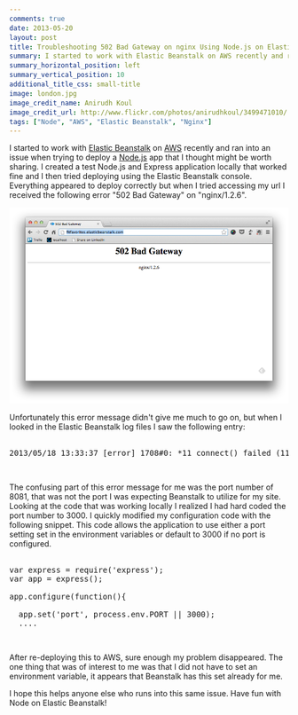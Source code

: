 ```yaml
---
comments: true
date: 2013-05-20
layout: post
title: Troubleshooting 502 Bad Gateway on nginx Using Node.js on Elastic Beanstalk
summary: I started to work with Elastic Beanstalk on AWS recently and ran into an issue when trying to deploy a Node.js app that I thought might be worth sharing.  I created a test Node.js and Express application locally that worked fine and I then tried deploying using the Elastic Beanstalk console.  Everything appeared to deploy correctly but when I tried accessing my url I received the following error '502 Bad Gateway on nginx/1.2.6'...
summary_horizontal_position: left
summary_vertical_position: 10
additional_title_css: small-title
image: london.jpg
image_credit_name: Anirudh Koul
image_credit_url: http://www.flickr.com/photos/anirudhkoul/3499471010/
tags: ["Node", "AWS", "Elastic Beanstalk", "Nginx"]
---
```


I started to work with [Elastic Beanstalk](http://aws.amazon.com/elasticbeanstalk/) on [AWS](http://aws.amazon.com) recently and ran into an issue when trying to deploy a [Node.js](http://www.nodejs.org) app that I thought might be worth sharing.  I created a test Node.js and Express application locally that worked fine and I then tried deploying using the Elastic Beanstalk console.  Everything appeared to deploy correctly but when I tried accessing my url I received the following error "502 Bad Gateway" on "nginx/1.2.6".  

<img src="/images/posts/badgateway.png" alt="bad gateway" title="bad gateway" />

Unfortunately this error message didn't give me much to go on, but when I looked in the Elastic Beanstalk log files I saw the following entry:
<br/><br/>

<pre>
2013/05/18 13:33:37 [error] 1708#0: *11 connect() failed (111: Connection refused) while connecting to upstream, client: 10.159.27.244, server: , request: "GET / HTTP/1.1", upstream: "http://127.0.0.1:8081/", host: "fitfavorites.elasticbeanstalk.com"
</pre>
<br/>

The confusing part of this error message for me was the port number of 8081, that was not the port I was expecting Beanstalk to utilize for my site.  Looking at the code that was working locally I realized I had hard coded the port number to 3000.  I quickly modified my configuration code with the following snippet.  This code allows the application to use either a port setting set in the environment variables or default to 3000 if no port is configured.
<br/><br/>

<pre>
var express = require('express');
var app = express();

app.configure(function(){<br/>
  app.set('port', process.env.PORT || 3000);
  ....
</pre>
<br/>

After re-deploying this to AWS, sure enough my problem disappeared. The one thing that was of interest to me was that I did not have to set an environment variable, it appears that Beanstalk has this set already for me.  

I hope this helps anyone else who runs into this same issue.  Have fun with Node on Elastic Beanstalk!


